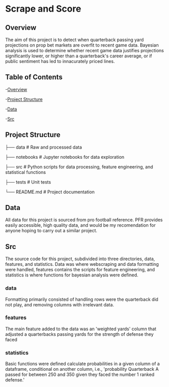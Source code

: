 # Scrape and Score

## Overview 
The aim of this project is to detect when quarterback passing yard projections on prop bet markets are overfit to recent game data. Bayesian analysis is used to determine whether recent game data justifies projections significantly lower, or higher than a quarterback's career average, or if public sentiment has led to innacurately priced lines. 

## Table of Contents
-[Overview](#overview)

-[Project Structure](#project-structure)

-[Data](#data)

-[Src](#src)

## Project Structure

├── data            # Raw and processed data

├── notebooks       # Jupyter notebooks for data exploration

├── src             # Python scripts for data processing, feature engineering, and statistical functions

├── tests           # Unit tests

└── README.md       # Project documentation

## Data
All data for this project is sourced from pro football reference. PFR provides easily accessible, high quality data, and would be my recomendation for anyone hoping to carry out a similar project.

## Src

The source code for this project, subdivided into three directories, data, features, and statistics. Data was where webscraping and data formatting were handled, features contains the scripts for feature engineering, and statistics is where functions for bayesian analysis were defined. 

### data

Formatting primarily consisted of handling rows were the quarterback did not play, and removing columns with irrelevant data.

### features

The main feature added to the data was an 'weighted yards' column that adjusted a quarterbacks passing yards for the strength of defense they faced

### statistics 

Basic functions were defined calculate probabilities in a given column of a dataframe, conditional on another column, i.e., 'probability Quarterback A passed for between 250 and 350 given they faced the number 1 ranked defense.'